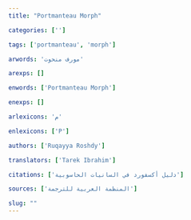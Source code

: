 ```yaml
---
title: "Portmanteau Morph"

categories: ['']

tags: ['portmanteau', 'morph']

arwords: 'مورف منحوت'

arexps: []

enwords: ['Portmanteau Morph']

enexps: []

arlexicons: 'م'

enlexicons: ['P']

authors: ['Ruqayya Roshdy']

translators: ['Tarek Ibrahim']

citations: ['دليل أكسفورد في السانيات الحاسوبية']

sources: ['المنظمة العربية للترجمة']

slug: ""
---
```

